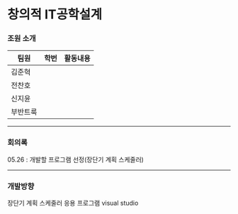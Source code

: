 # 창의적 IT공학설계

### 조원 소개
|팀원|학번|활동내용|
|-----|---|---|
|김준혁|   |   |
|전찬호|   |   |
|신지윤|   |   |
|부반트룩|   |   |

<hr>

### 회의록
05.26 : 개발할 프로그램 선정(장단기 계획 스케줄러)


<hr>

### 개발방향
장단기 계획 스케줄러 응용 프로그램
visual studio
